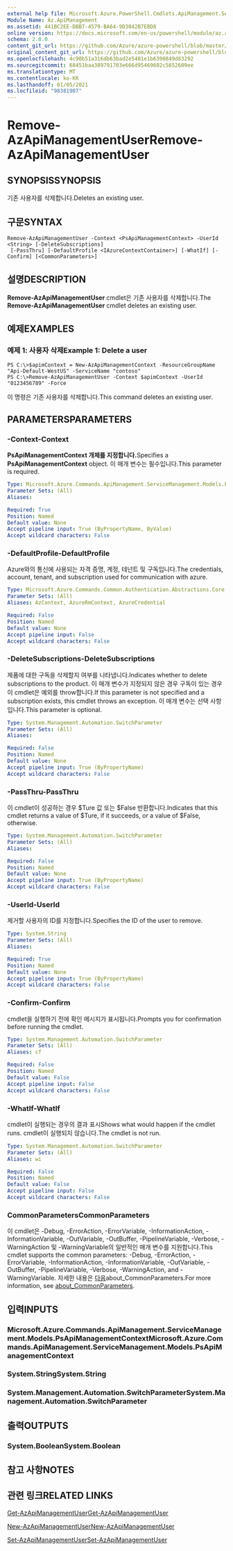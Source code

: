 ```yaml
---
external help file: Microsoft.Azure.PowerShell.Cmdlets.ApiManagement.ServiceManagement.dll-Help.xml
Module Name: Az.ApiManagement
ms.assetid: 441BC2EE-DBB7-4579-BA64-9D3042B7EBD8
online version: https://docs.microsoft.com/en-us/powershell/module/az.apimanagement/remove-azapimanagementuser
schema: 2.0.0
content_git_url: https://github.com/Azure/azure-powershell/blob/master/src/ApiManagement/ApiManagement/help/Remove-AzApiManagementUser.md
original_content_git_url: https://github.com/Azure/azure-powershell/blob/master/src/ApiManagement/ApiManagement/help/Remove-AzApiManagementUser.md
ms.openlocfilehash: 4c90b51a316db63bad2e5481e1b6390849d83292
ms.sourcegitcommit: 68451baa389791703e666d95469602c5652609ee
ms.translationtype: MT
ms.contentlocale: ko-KR
ms.lasthandoff: 01/05/2021
ms.locfileid: "98381907"
---
```

# <span data-ttu-id="ae16e-101">Remove-AzApiManagementUser</span><span class="sxs-lookup"><span data-stu-id="ae16e-101">Remove-AzApiManagementUser</span></span>

## <span data-ttu-id="ae16e-102">SYNOPSIS</span><span class="sxs-lookup"><span data-stu-id="ae16e-102">SYNOPSIS</span></span>
<span data-ttu-id="ae16e-103">기존 사용자를 삭제합니다.</span><span class="sxs-lookup"><span data-stu-id="ae16e-103">Deletes an existing user.</span></span>

## <span data-ttu-id="ae16e-104">구문</span><span class="sxs-lookup"><span data-stu-id="ae16e-104">SYNTAX</span></span>

```
Remove-AzApiManagementUser -Context <PsApiManagementContext> -UserId <String> [-DeleteSubscriptions]
 [-PassThru] [-DefaultProfile <IAzureContextContainer>] [-WhatIf] [-Confirm] [<CommonParameters>]
```

## <span data-ttu-id="ae16e-105">설명</span><span class="sxs-lookup"><span data-stu-id="ae16e-105">DESCRIPTION</span></span>
<span data-ttu-id="ae16e-106">**Remove-AzApiManagementUser** cmdlet은 기존 사용자를 삭제합니다.</span><span class="sxs-lookup"><span data-stu-id="ae16e-106">The **Remove-AzApiManagementUser** cmdlet deletes an existing user.</span></span>

## <span data-ttu-id="ae16e-107">예제</span><span class="sxs-lookup"><span data-stu-id="ae16e-107">EXAMPLES</span></span>

### <span data-ttu-id="ae16e-108">예제 1: 사용자 삭제</span><span class="sxs-lookup"><span data-stu-id="ae16e-108">Example 1: Delete a user</span></span>
```
PS C:\>$apimContext = New-AzApiManagementContext -ResourceGroupName "Api-Default-WestUS" -ServiceName "contoso"
PS C:\>Remove-AzApiManagementUser -Context $apimContext -UserId "0123456789" -Force
```

<span data-ttu-id="ae16e-109">이 명령은 기존 사용자를 삭제합니다.</span><span class="sxs-lookup"><span data-stu-id="ae16e-109">This command deletes an existing user.</span></span>

## <span data-ttu-id="ae16e-110">PARAMETERS</span><span class="sxs-lookup"><span data-stu-id="ae16e-110">PARAMETERS</span></span>

### <span data-ttu-id="ae16e-111">-Context</span><span class="sxs-lookup"><span data-stu-id="ae16e-111">-Context</span></span>
<span data-ttu-id="ae16e-112">**PsApiManagementContext 개체를 지정합니다.**</span><span class="sxs-lookup"><span data-stu-id="ae16e-112">Specifies a **PsApiManagementContext** object.</span></span>
<span data-ttu-id="ae16e-113">이 매개 변수는 필수입니다.</span><span class="sxs-lookup"><span data-stu-id="ae16e-113">This parameter is required.</span></span>

```yaml
Type: Microsoft.Azure.Commands.ApiManagement.ServiceManagement.Models.PsApiManagementContext
Parameter Sets: (All)
Aliases:

Required: True
Position: Named
Default value: None
Accept pipeline input: True (ByPropertyName, ByValue)
Accept wildcard characters: False
```

### <span data-ttu-id="ae16e-114">-DefaultProfile</span><span class="sxs-lookup"><span data-stu-id="ae16e-114">-DefaultProfile</span></span>
<span data-ttu-id="ae16e-115">Azure와의 통신에 사용되는 자격 증명, 계정, 테넌트 및 구독입니다.</span><span class="sxs-lookup"><span data-stu-id="ae16e-115">The credentials, account, tenant, and subscription used for communication with azure.</span></span>

```yaml
Type: Microsoft.Azure.Commands.Common.Authentication.Abstractions.Core.IAzureContextContainer
Parameter Sets: (All)
Aliases: AzContext, AzureRmContext, AzureCredential

Required: False
Position: Named
Default value: None
Accept pipeline input: False
Accept wildcard characters: False
```

### <span data-ttu-id="ae16e-116">-DeleteSubscriptions</span><span class="sxs-lookup"><span data-stu-id="ae16e-116">-DeleteSubscriptions</span></span>
<span data-ttu-id="ae16e-117">제품에 대한 구독을 삭제할지 여부를 나타냅니다.</span><span class="sxs-lookup"><span data-stu-id="ae16e-117">Indicates whether to delete subscriptions to the product.</span></span>
<span data-ttu-id="ae16e-118">이 매개 변수가 지정되지 않은 경우 구독이 있는 경우 이 cmdlet은 예외를 throw합니다.</span><span class="sxs-lookup"><span data-stu-id="ae16e-118">If this parameter is not specified and a subscription exists, this cmdlet throws an exception.</span></span>
<span data-ttu-id="ae16e-119">이 매개 변수는 선택 사항입니다.</span><span class="sxs-lookup"><span data-stu-id="ae16e-119">This parameter is optional.</span></span>

```yaml
Type: System.Management.Automation.SwitchParameter
Parameter Sets: (All)
Aliases:

Required: False
Position: Named
Default value: None
Accept pipeline input: True (ByPropertyName)
Accept wildcard characters: False
```

### <span data-ttu-id="ae16e-120">-PassThru</span><span class="sxs-lookup"><span data-stu-id="ae16e-120">-PassThru</span></span>
<span data-ttu-id="ae16e-121">이 cmdlet이 성공하는 경우 $Ture 값 또는 $False 반환합니다.</span><span class="sxs-lookup"><span data-stu-id="ae16e-121">Indicates that this cmdlet returns a value of $Ture, if it succeeds, or a value of $False, otherwise.</span></span>

```yaml
Type: System.Management.Automation.SwitchParameter
Parameter Sets: (All)
Aliases:

Required: False
Position: Named
Default value: None
Accept pipeline input: True (ByPropertyName)
Accept wildcard characters: False
```

### <span data-ttu-id="ae16e-122">-UserId</span><span class="sxs-lookup"><span data-stu-id="ae16e-122">-UserId</span></span>
<span data-ttu-id="ae16e-123">제거할 사용자의 ID를 지정합니다.</span><span class="sxs-lookup"><span data-stu-id="ae16e-123">Specifies the ID of the user to remove.</span></span>

```yaml
Type: System.String
Parameter Sets: (All)
Aliases:

Required: True
Position: Named
Default value: None
Accept pipeline input: True (ByPropertyName)
Accept wildcard characters: False
```

### <span data-ttu-id="ae16e-124">-Confirm</span><span class="sxs-lookup"><span data-stu-id="ae16e-124">-Confirm</span></span>
<span data-ttu-id="ae16e-125">cmdlet을 실행하기 전에 확인 메시지가 표시됩니다.</span><span class="sxs-lookup"><span data-stu-id="ae16e-125">Prompts you for confirmation before running the cmdlet.</span></span>

```yaml
Type: System.Management.Automation.SwitchParameter
Parameter Sets: (All)
Aliases: cf

Required: False
Position: Named
Default value: False
Accept pipeline input: False
Accept wildcard characters: False
```

### <span data-ttu-id="ae16e-126">-WhatIf</span><span class="sxs-lookup"><span data-stu-id="ae16e-126">-WhatIf</span></span>
<span data-ttu-id="ae16e-127">cmdlet이 실행되는 경우의 결과 표시</span><span class="sxs-lookup"><span data-stu-id="ae16e-127">Shows what would happen if the cmdlet runs.</span></span>
<span data-ttu-id="ae16e-128">cmdlet이 실행되지 않습니다.</span><span class="sxs-lookup"><span data-stu-id="ae16e-128">The cmdlet is not run.</span></span>

```yaml
Type: System.Management.Automation.SwitchParameter
Parameter Sets: (All)
Aliases: wi

Required: False
Position: Named
Default value: False
Accept pipeline input: False
Accept wildcard characters: False
```

### <span data-ttu-id="ae16e-129">CommonParameters</span><span class="sxs-lookup"><span data-stu-id="ae16e-129">CommonParameters</span></span>
<span data-ttu-id="ae16e-130">이 cmdlet은 -Debug, -ErrorAction, -ErrorVariable, -InformationAction, -InformationVariable, -OutVariable, -OutBuffer, -PipelineVariable, -Verbose, -WarningAction 및 -WarningVariable의 일반적인 매개 변수를 지원합니다.</span><span class="sxs-lookup"><span data-stu-id="ae16e-130">This cmdlet supports the common parameters: -Debug, -ErrorAction, -ErrorVariable, -InformationAction, -InformationVariable, -OutVariable, -OutBuffer, -PipelineVariable, -Verbose, -WarningAction, and -WarningVariable.</span></span> <span data-ttu-id="ae16e-131">자세한 내용은 [다음](http://go.microsoft.com/fwlink/?LinkID=113216)about_CommonParameters.</span><span class="sxs-lookup"><span data-stu-id="ae16e-131">For more information, see [about_CommonParameters](http://go.microsoft.com/fwlink/?LinkID=113216).</span></span>

## <span data-ttu-id="ae16e-132">입력</span><span class="sxs-lookup"><span data-stu-id="ae16e-132">INPUTS</span></span>

### <span data-ttu-id="ae16e-133">Microsoft.Azure.Commands.ApiManagement.ServiceManagement.Models.PsApiManagementContext</span><span class="sxs-lookup"><span data-stu-id="ae16e-133">Microsoft.Azure.Commands.ApiManagement.ServiceManagement.Models.PsApiManagementContext</span></span>

### <span data-ttu-id="ae16e-134">System.String</span><span class="sxs-lookup"><span data-stu-id="ae16e-134">System.String</span></span>

### <span data-ttu-id="ae16e-135">System.Management.Automation.SwitchParameter</span><span class="sxs-lookup"><span data-stu-id="ae16e-135">System.Management.Automation.SwitchParameter</span></span>

## <span data-ttu-id="ae16e-136">출력</span><span class="sxs-lookup"><span data-stu-id="ae16e-136">OUTPUTS</span></span>

### <span data-ttu-id="ae16e-137">System.Boolean</span><span class="sxs-lookup"><span data-stu-id="ae16e-137">System.Boolean</span></span>

## <span data-ttu-id="ae16e-138">참고 사항</span><span class="sxs-lookup"><span data-stu-id="ae16e-138">NOTES</span></span>

## <span data-ttu-id="ae16e-139">관련 링크</span><span class="sxs-lookup"><span data-stu-id="ae16e-139">RELATED LINKS</span></span>

[<span data-ttu-id="ae16e-140">Get-AzApiManagementUser</span><span class="sxs-lookup"><span data-stu-id="ae16e-140">Get-AzApiManagementUser</span></span>](./Get-AzApiManagementUser.md)

[<span data-ttu-id="ae16e-141">New-AzApiManagementUser</span><span class="sxs-lookup"><span data-stu-id="ae16e-141">New-AzApiManagementUser</span></span>](./New-AzApiManagementUser.md)

[<span data-ttu-id="ae16e-142">Set-AzApiManagementUser</span><span class="sxs-lookup"><span data-stu-id="ae16e-142">Set-AzApiManagementUser</span></span>](./Set-AzApiManagementUser.md)


